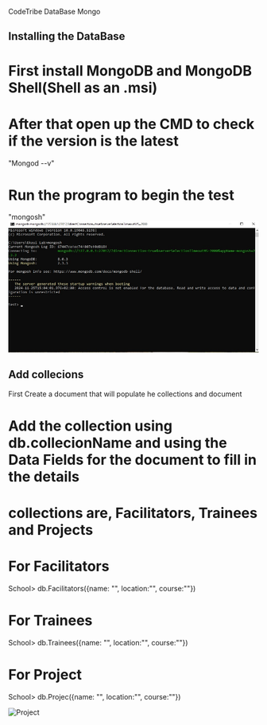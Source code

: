 CodeTribe DataBase Mongo

## Installing the DataBase
# First install MongoDB and MongoDB Shell(Shell as an .msi)

# After that open up the CMD to check if the version is the latest
"Mongod --v"

# Run the program to begin the test
"mongosh"
![Project](/screenshots/mongo_cmd.jpg)

## Add collecions

First Create a document that will populate he collections and document

# Add the collection using db.collecionName and using the Data Fields for the document to fill in the details

# collections are, Facilitators, Trainees and Projects

# For Facilitators
School> db.Facilitators({name: "", location:"", course:""})

# For Trainees
School> db.Trainees({name: "", location:"", course:""})

# For Project
School> db.Projec({name: "", location:"", course:""})



![Project](/screenshots/mongo_cmd2.jpg)